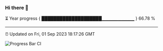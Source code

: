 ### Hi there 👋

⏳ Year progress { ████████████████████▁▁▁▁▁▁▁▁▁▁ } 66.78 %

---

⏰ Updated on Fri, 01 Sep 2023 18:17:26 GMT

![Progress Bar CI](https://github.com/liununu/liununu/workflows/Progress%20Bar%20CI/badge.svg)
